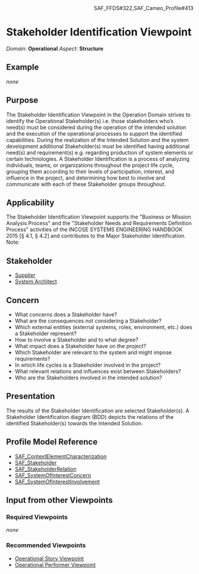 <div align="right">SAF_FFDS#322,SAF_Cameo_Profile#413</div>

# Stakeholder Identification Viewpoint
*Domain:* **Operational** *Aspect:* **Structure**
## Example
*none*
## Purpose
The Stakeholder Identification Viewpoint in the Operation Domain strives to identify the Operational Stakeholder(s) i.e. those stakeholders who’s need(s) must be considered during the operation of the intended solution and the execution of the operational processes to support the identified capabilities. During the realization of the Intended Solution and the system development additional Stakeholder(s) must be identified having additional need(s) and requirement(s) e.g. regarding production of system elements or certain technologies. 
A Stakeholder Identification is a process of analyzing individuals, teams, or organizations throughout the project life cycle, grouping them according to their levels of participation, interest, and influence in the project, and determining how best to involve and communicate with each of these Stakeholder groups throughout.
## Applicability
The Stakeholder Identification Viewpoint supports the "Business or Mission Analysis Process" and the "Stakeholder Needs and Requirements Definition Process" activities of the INCOSE SYSTEMS ENGINEERING HANDBOOK 2015 [§ 4.1, § 4.2] and contributes to the Major Stakeholder Identification.
Note:
## Stakeholder
* [Supplier](../stakeholders.md#Supplier)
* [System Architect](../stakeholders.md#System-Architect)
## Concern
* What concerns does a Stakeholder have?
* What are the consequences not considering a Stakeholder?
* Which external entities (external systems, roles, environment, etc.) does a Stakeholder represent?
* How to involve a Stakeholder and to what degree?
* What impact does a Stakeholder have on the project?
* Which Stakeholder are relevant to the system and might impose requirements?
* In which life cycles is a Stakeholder involved in the project?
* What relevant relations and influences exist between Stakeholders?
* Who are the Stakeholders involved in the intended solution?
## Presentation
The results of the Stakeholder Identification are selected Stakeholder(s). A Stakeholder Identification diagram (BDD) depicts the relations of the identified Stakeholder(s) towards the Intended Solution.

## Profile Model Reference
* [SAF_ContextElementCharacterization](../stereotypes.md#SAF_ContextElementCharacterization)
* [SAF_Stakeholder](../stereotypes.md#SAF_Stakeholder)
* [SAF_StakeholderRelation](../stereotypes.md#SAF_StakeholderRelation)
* [SAF_SystemOfInterestConcern](../stereotypes.md#SAF_SystemOfInterestConcern)
* [SAF_SystemOfInterestInvolvement](../stereotypes.md#SAF_SystemOfInterestInvolvement)
## Input from other Viewpoints
### Required Viewpoints
*none*
### Recommended Viewpoints
* [Operational Story Viewpoint](Operational-Story-Viewpoint.md)
* [Operational Performer Viewpoint](Operational-Performer-Viewpoint.md)
